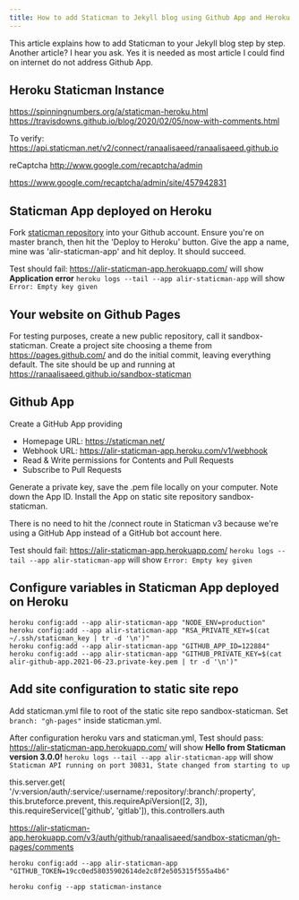 ```yaml
---
title: How to add Staticman to Jekyll blog using Github App and Heroku (updated 2021)
---
```


This article explains how to add Staticman to your Jekyll blog step by step.
Another article? I hear you ask. Yes it is needed as most article I could find on internet do not address Github App.

## Heroku Staticman Instance

https://spinningnumbers.org/a/staticman-heroku.html
https://travisdowns.github.io/blog/2020/02/05/now-with-comments.html

To verify:
https://api.staticman.net/v2/connect/ranaalisaeed/ranaalisaeed.github.io

reCaptcha
http://www.google.com/recaptcha/admin

https://www.google.com/recaptcha/admin/site/457942831

## Staticman App deployed on Heroku

Fork [staticman repository](https://github.com/eduardoboucas/staticman) into your Github account.
Ensure you're on master branch, then hit the 'Deploy to Heroku' button.
Give the app a name, mine was 'alir-staticman-app' and hit deploy. It should succeed.

Test should fail:
https://alir-staticman-app.herokuapp.com/ will show **Application error**
`heroku logs --tail --app alir-staticman-app` will show `Error: Empty key given`

## Your website on Github Pages

For testing purposes, create a new public repository, call it sandbox-staticman.
Create a project site choosing a theme from https://pages.github.com/ and do the initial commit, leaving everything default.
The site should be up and running at https://ranaalisaeed.github.io/sandbox-staticman

## Github App

Create a GitHub App providing

- Homepage URL: https://staticman.net/
- Webhook URL: https://alir-staticman-app.heroku.com/v1/webhook
- Read & Write permissions for Contents and Pull Requests
- Subscribe to Pull Requests

Generate a private key, save the .pem file locally on your computer.
Note down the App ID.
Install the App on static site repository sandbox-staticman.

There is no need to hit the /connect route in Staticman v3 because we're using a GitHub App instead of a GitHub bot account here.

Test should fail:
https://alir-staticman-app.herokuapp.com/
`heroku logs --tail --app alir-staticman-app` will show `Error: Empty key given`

## Configure variables in Staticman App deployed on Heroku

```
heroku config:add --app alir-staticman-app "NODE_ENV=production"
heroku config:add --app alir-staticman-app "RSA_PRIVATE_KEY=$(cat ~/.ssh/staticman_key | tr -d '\n')"
heroku config:add --app alir-staticman-app "GITHUB_APP_ID=122884"
heroku config:add --app alir-staticman-app "GITHUB_PRIVATE_KEY=$(cat alir-github-app.2021-06-23.private-key.pem | tr -d '\n')"
```

## Add site configuration to static site repo

Add staticman.yml file to root of the static site repo sandbox-staticman.
Set `branch: "gh-pages"` inside staticman.yml.

After configuration heroku vars and staticman.yml, Test should pass:
https://alir-staticman-app.herokuapp.com/ will show **Hello from Staticman version 3.0.0!**
`heroku logs --tail --app alir-staticman-app` will show `Staticman API running on port 30831, State changed from starting to up`

this.server.get(
'/v:version/auth/:service/:username/:repository/:branch/:property',
this.bruteforce.prevent,
this.requireApiVersion([2, 3]),
this.requireService(['github', 'gitlab']),
this.controllers.auth

https://alir-staticman-app.herokuapp.com/v3/auth/github/ranaalisaeed/sandbox-staticman/gh-pages/comments

```
heroku config:add --app alir-staticman-app "GITHUB_TOKEN=19cc0ed58035902614de2c8f2e505315f555a4b6"
```

```
heroku config --app staticman-instance
```

